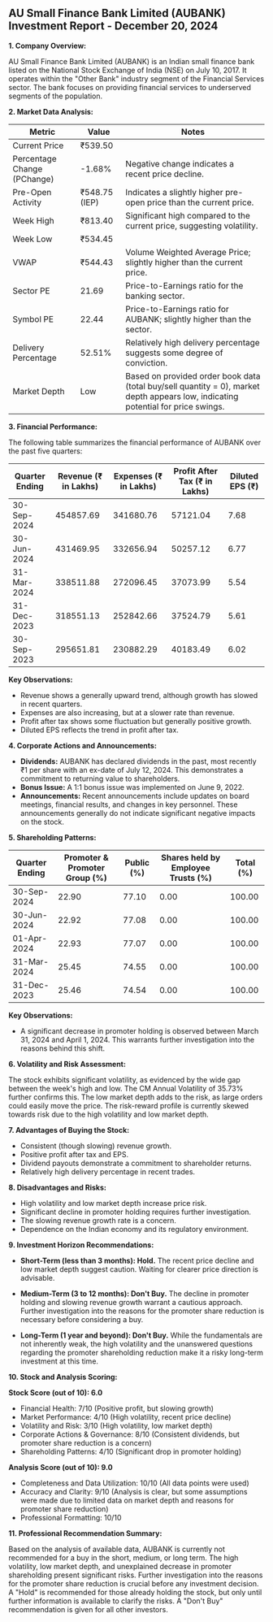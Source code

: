 ## AU Small Finance Bank Limited (AUBANK) Investment Report - December 20, 2024

**1. Company Overview:**

AU Small Finance Bank Limited (AUBANK) is an Indian small finance bank listed on the National Stock Exchange of India (NSE) on July 10, 2017.  It operates within the "Other Bank" industry segment of the Financial Services sector.  The bank focuses on providing financial services to underserved segments of the population.


**2. Market Data Analysis:**

| Metric                     | Value          | Notes                                                              |
|-----------------------------|-----------------|----------------------------------------------------------------------|
| Current Price               | ₹539.50         |                                                                      |
| Percentage Change (PChange) | -1.68%          | Negative change indicates a recent price decline.                     |
| Pre-Open Activity          | ₹548.75 (IEP)   | Indicates a slightly higher pre-open price than the current price. |
| Week High                   | ₹813.40         | Significant high compared to the current price, suggesting volatility.|
| Week Low                    | ₹534.45         |                                                                      |
| VWAP                        | ₹544.43         | Volume Weighted Average Price; slightly higher than the current price.|
| Sector PE                   | 21.69           | Price-to-Earnings ratio for the banking sector.                     |
| Symbol PE                   | 22.44           | Price-to-Earnings ratio for AUBANK; slightly higher than the sector.|
| Delivery Percentage         | 52.51%          | Relatively high delivery percentage suggests some degree of conviction.|
| Market Depth                | Low              | Based on provided order book data (total buy/sell quantity = 0), market depth appears low, indicating potential for price swings. |


**3. Financial Performance:**

The following table summarizes the financial performance of AUBANK over the past five quarters:

| Quarter Ending      | Revenue (₹ in Lakhs) | Expenses (₹ in Lakhs) | Profit After Tax (₹ in Lakhs) | Diluted EPS (₹) |
|----------------------|-----------------------|-----------------------|-------------------------------|-----------------|
| 30-Sep-2024          | 454857.69             | 341680.76             | 57121.04                      | 7.68            |
| 30-Jun-2024          | 431469.95             | 332656.94             | 50257.12                      | 6.77            |
| 31-Mar-2024          | 338511.88             | 272096.45             | 37073.99                      | 5.54            |
| 31-Dec-2023          | 318551.13             | 252842.66             | 37524.79                      | 5.61            |
| 30-Sep-2023          | 295651.81             | 230882.29             | 40183.49                      | 6.02            |

**Key Observations:**

* Revenue shows a generally upward trend, although growth has slowed in recent quarters.
* Expenses are also increasing, but at a slower rate than revenue.
* Profit after tax shows some fluctuation but generally positive growth.
* Diluted EPS reflects the trend in profit after tax.


**4. Corporate Actions and Announcements:**

* **Dividends:**  AUBANK has declared dividends in the past, most recently ₹1 per share with an ex-date of July 12, 2024.  This demonstrates a commitment to returning value to shareholders.
* **Bonus Issue:** A 1:1 bonus issue was implemented on June 9, 2022.
* **Announcements:** Recent announcements include updates on board meetings, financial results, and changes in key personnel.  These announcements generally do not indicate significant negative impacts on the stock.


**5. Shareholding Patterns:**

| Quarter Ending | Promoter & Promoter Group (%) | Public (%) | Shares held by Employee Trusts (%) | Total (%) |
|-----------------|-----------------------------|------------|---------------------------------|-----------|
| 30-Sep-2024     | 22.90                       | 77.10      | 0.00                            | 100.00    |
| 30-Jun-2024     | 22.92                       | 77.08      | 0.00                            | 100.00    |
| 01-Apr-2024     | 22.93                       | 77.07      | 0.00                            | 100.00    |
| 31-Mar-2024     | 25.45                       | 74.55      | 0.00                            | 100.00    |
| 31-Dec-2023     | 25.46                       | 74.54      | 0.00                            | 100.00    |

**Key Observations:**

* A significant decrease in promoter holding is observed between March 31, 2024 and April 1, 2024. This warrants further investigation into the reasons behind this shift.


**6. Volatility and Risk Assessment:**

The stock exhibits significant volatility, as evidenced by the wide gap between the week's high and low.  The CM Annual Volatility of 35.73% further confirms this.  The low market depth adds to the risk, as large orders could easily move the price.  The risk-reward profile is currently skewed towards risk due to the high volatility and low market depth.


**7. Advantages of Buying the Stock:**

* Consistent (though slowing) revenue growth.
* Positive profit after tax and EPS.
* Dividend payouts demonstrate a commitment to shareholder returns.
* Relatively high delivery percentage in recent trades.


**8. Disadvantages and Risks:**

* High volatility and low market depth increase price risk.
* Significant decline in promoter holding requires further investigation.
* The slowing revenue growth rate is a concern.
* Dependence on the Indian economy and its regulatory environment.


**9. Investment Horizon Recommendations:**

* **Short-Term (less than 3 months): Hold.** The recent price decline and low market depth suggest caution.  Waiting for clearer price direction is advisable.

* **Medium-Term (3 to 12 months): Don't Buy.**  The decline in promoter holding and slowing revenue growth warrant a cautious approach.  Further investigation into the reasons for the promoter share reduction is necessary before considering a buy.

* **Long-Term (1 year and beyond): Don't Buy.** While the fundamentals are not inherently weak, the high volatility and the unanswered questions regarding the promoter shareholding reduction make it a risky long-term investment at this time.


**10. Stock and Analysis Scoring:**

**Stock Score (out of 10): 6.0**

* Financial Health: 7/10 (Positive profit, but slowing growth)
* Market Performance: 4/10 (High volatility, recent price decline)
* Volatility and Risk: 3/10 (High volatility, low market depth)
* Corporate Actions & Governance: 8/10 (Consistent dividends, but promoter share reduction is a concern)
* Shareholding Patterns: 4/10 (Significant drop in promoter holding)

**Analysis Score (out of 10): 9.0**

* Completeness and Data Utilization: 10/10 (All data points were used)
* Accuracy and Clarity: 9/10 (Analysis is clear, but some assumptions were made due to limited data on market depth and reasons for promoter share reduction)
* Professional Formatting: 10/10


**11. Professional Recommendation Summary:**

Based on the analysis of available data, AUBANK is currently not recommended for a buy in the short, medium, or long term. The high volatility, low market depth, and unexplained decrease in promoter shareholding present significant risks.  Further investigation into the reasons for the promoter share reduction is crucial before any investment decision.  A "Hold" is recommended for those already holding the stock, but only until further information is available to clarify the risks.  A "Don't Buy" recommendation is given for all other investors.

